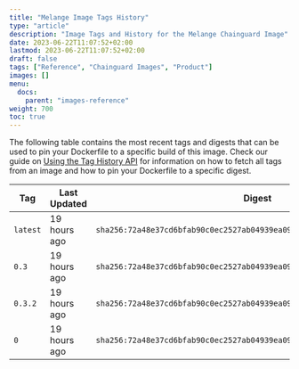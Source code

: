 ```yaml
---
title: "Melange Image Tags History"
type: "article"
description: "Image Tags and History for the Melange Chainguard Image"
date: 2023-06-22T11:07:52+02:00
lastmod: 2023-06-22T11:07:52+02:00
draft: false
tags: ["Reference", "Chainguard Images", "Product"]
images: []
menu:
  docs:
    parent: "images-reference"
weight: 700
toc: true
---
```


The following table contains the most recent tags and digests that can be used to pin your Dockerfile to a specific build of this image. Check our guide on [Using the Tag History API](/chainguard/chainguard-images/using-the-tag-history-api/) for information on how to fetch all tags from an image and how to pin your Dockerfile to a specific digest.

| Tag      | Last Updated | Digest                                                                    |
|----------|--------------|---------------------------------------------------------------------------|
| `latest` | 19 hours ago | `sha256:72a48e37cd6bfab90c0ec2527ab04939ea09ed18b6371211a8d04d3c354b2fa2` |
| `0.3`    | 19 hours ago | `sha256:72a48e37cd6bfab90c0ec2527ab04939ea09ed18b6371211a8d04d3c354b2fa2` |
| `0.3.2`  | 19 hours ago | `sha256:72a48e37cd6bfab90c0ec2527ab04939ea09ed18b6371211a8d04d3c354b2fa2` |
| `0`      | 19 hours ago | `sha256:72a48e37cd6bfab90c0ec2527ab04939ea09ed18b6371211a8d04d3c354b2fa2` |

